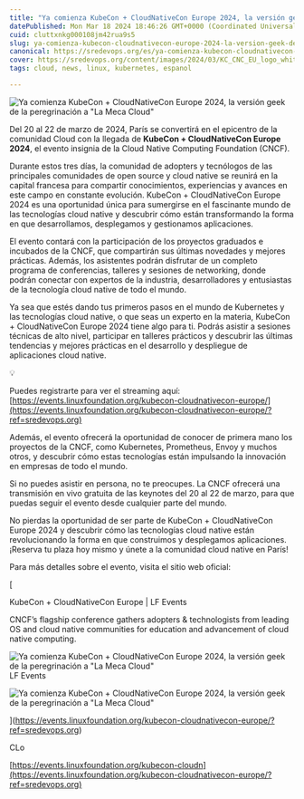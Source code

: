 ```yaml
---
title: "Ya comienza KubeCon + CloudNativeCon Europe 2024, la versión geek de la peregrinación a "La Meca Cloud""
datePublished: Mon Mar 18 2024 18:46:26 GMT+0000 (Coordinated Universal Time)
cuid: cluttxnkg000108jm42rua9s5
slug: ya-comienza-kubecon-cloudnativecon-europe-2024-la-version-geek-de-la-peregrinacion-a-la-meca-cloud
canonical: https://sredevops.org/es/ya-comienza-kubecon-cloudnativecon-europe-2024-el-evento-imprescindible-para-la-comunidad-cloud-native/
cover: https://sredevops.org/content/images/2024/03/KC_CNC_EU_logo_white.svg
tags: cloud, news, linux, kubernetes, espanol

---
```


![Ya comienza KubeCon + CloudNativeCon Europe 2024, la versión geek de la peregrinación a "La Meca Cloud"](https://sredevops.org/content/images/2024/03/KC_CNC_EU_logo_white.svg)

Del 20 al 22 de marzo de 2024, París se convertirá en el epicentro de la comunidad Cloud con la llegada de **KubeCon + CloudNativeCon Europe 2024**, el evento insignia de la Cloud Native Computing Foundation (CNCF).

Durante estos tres días, la comunidad de adopters y tecnólogos de las principales comunidades de open source y cloud native se reunirá en la capital francesa para compartir conocimientos, experiencias y avances en este campo en constante evolución. KubeCon + CloudNativeCon Europe 2024 es una oportunidad única para sumergirse en el fascinante mundo de las tecnologías cloud native y descubrir cómo están transformando la forma en que desarrollamos, desplegamos y gestionamos aplicaciones.

El evento contará con la participación de los proyectos graduados e incubados de la CNCF, que compartirán sus últimas novedades y mejores prácticas. Además, los asistentes podrán disfrutar de un completo programa de conferencias, talleres y sesiones de networking, donde podrán conectar con expertos de la industria, desarrolladores y entusiastas de la tecnología cloud native de todo el mundo.

Ya sea que estés dando tus primeros pasos en el mundo de Kubernetes y las tecnologías cloud native, o que seas un experto en la materia, KubeCon + CloudNativeCon Europe 2024 tiene algo para ti. Podrás asistir a sesiones técnicas de alto nivel, participar en talleres prácticos y descubrir las últimas tendencias y mejores prácticas en el desarrollo y despliegue de aplicaciones cloud native.

💡

Puedes registrarte para ver el streaming aquí: [https://events.linuxfoundation.org/kubecon-cloudnativecon-europe/](https://events.linuxfoundation.org/kubecon-cloudnativecon-europe/?ref=sredevops.org)

Además, el evento ofrecerá la oportunidad de conocer de primera mano los proyectos de la CNCF, como Kubernetes, Prometheus, Envoy y muchos otros, y descubrir cómo estas tecnologías están impulsando la innovación en empresas de todo el mundo.

Si no puedes asistir en persona, no te preocupes. La CNCF ofrecerá una transmisión en vivo gratuita de las keynotes del 20 al 22 de marzo, para que puedas seguir el evento desde cualquier parte del mundo.

No pierdas la oportunidad de ser parte de KubeCon + CloudNativeCon Europe 2024 y descubrir cómo las tecnologías cloud native están revolucionando la forma en que construimos y desplegamos aplicaciones. ¡Reserva tu plaza hoy mismo y únete a la comunidad cloud native en París!

Para más detalles sobre el evento, visita el sitio web oficial:

[

KubeCon + CloudNativeCon Europe | LF Events

CNCF’s flagship conference gathers adopters & technologists from leading OS and cloud native communities for education and advancement of cloud native computing.

![Ya comienza KubeCon + CloudNativeCon Europe 2024, la versión geek de la peregrinación a "La Meca Cloud"](https://cdn.hashnode.com/res/hashnode/image/upload/v1712754710908/b6e7fb96-cb3e-416b-8cf6-75c64a40573e.png)LF Events

![Ya comienza KubeCon + CloudNativeCon Europe 2024, la versión geek de la peregrinación a "La Meca Cloud"](https://cdn.hashnode.com/res/hashnode/image/upload/v1712754711802/5b55c370-1a17-4d6a-b046-dfc506024930.png)

](https://events.linuxfoundation.org/kubecon-cloudnativecon-europe/?ref=sredevops.org)

CLo

[https://events.linuxfoundation.org/kubecon-cloudn](https://events.linuxfoundation.org/kubecon-cloudnativecon-europe/?ref=sredevops.org)